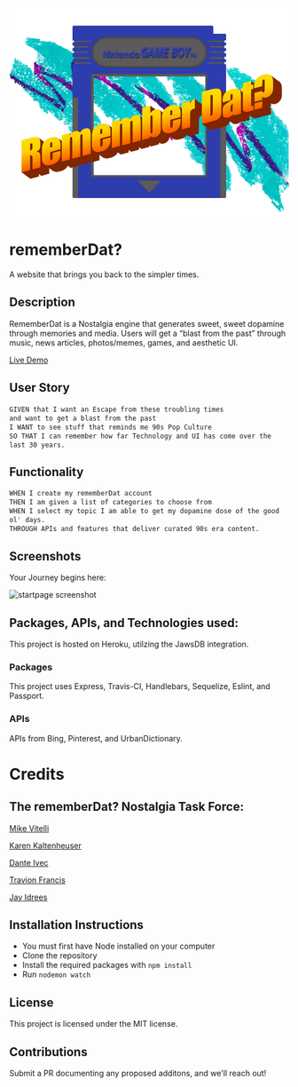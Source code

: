 ![logo](./public/assets/rememberDat_logo_startpage.png)

# rememberDat?

A website that brings you back to the simpler times.

## Description

RememberDat is a Nostalgia engine that generates sweet, sweet dopamine through memories and media. Users will get a “blast from the past” through music, news articles, photos/memes, games, and aesthetic UI.

[Live Demo](https://remember-dat.herokuapp.com/)

## User Story

```
GIVEN that I want an Escape from these troubling times
and want to get a blast from the past
I WANT to see stuff that reminds me 90s Pop Culture
SO THAT I can remember how far Technology and UI has come over the last 30 years.
```

## Functionality

```
WHEN I create my rememberDat account
THEN I am given a list of categories to choose from
WHEN I select my topic I am able to get my dopamine dose of the good ol' days.
THROUGH APIs and features that deliver curated 90s era content.
```

## Screenshots

Your Journey begins here:

![startpage screenshot](public/assets/startpage.gif)

<!-- When I Click to begin my journey:
_Insert Create a Account Page_ -->

<!--I am prompted with options:
Insert Categories Page_-->

<!--And the Topic I picked, shows me various content relating to it:
_Insert Example of a Topic when it is clicked_-->

## Packages, APIs, and Technologies used:

This project is hosted on Heroku, utilzing the JawsDB integration.

### Packages

This project uses Express, Travis-CI, Handlebars, Sequelize, Eslint, and Passport.

### APIs

APIs from Bing, Pinterest, and UrbanDictionary.

# Credits

## The rememberDat? Nostalgia Task Force:

[Mike Vitelli](https://github.com/mikevitelli)

[Karen Kaltenheuser](https://github.com/kkaltenheuser)

[Dante Ivec](https://github.com/rrrossettiii)

[Travion Francis](https://github.com/travionfrancis)

[Jay Idrees](https://github.com/jidrees)

## Installation Instructions

- You must first have Node installed on your computer
- Clone the repository
- Install the required packages with `npm install`
- Run `nodemon watch`

## License

This project is licensed under the MIT license.


## Contributions

Submit a PR documenting any proposed additons, and we'll reach out!
